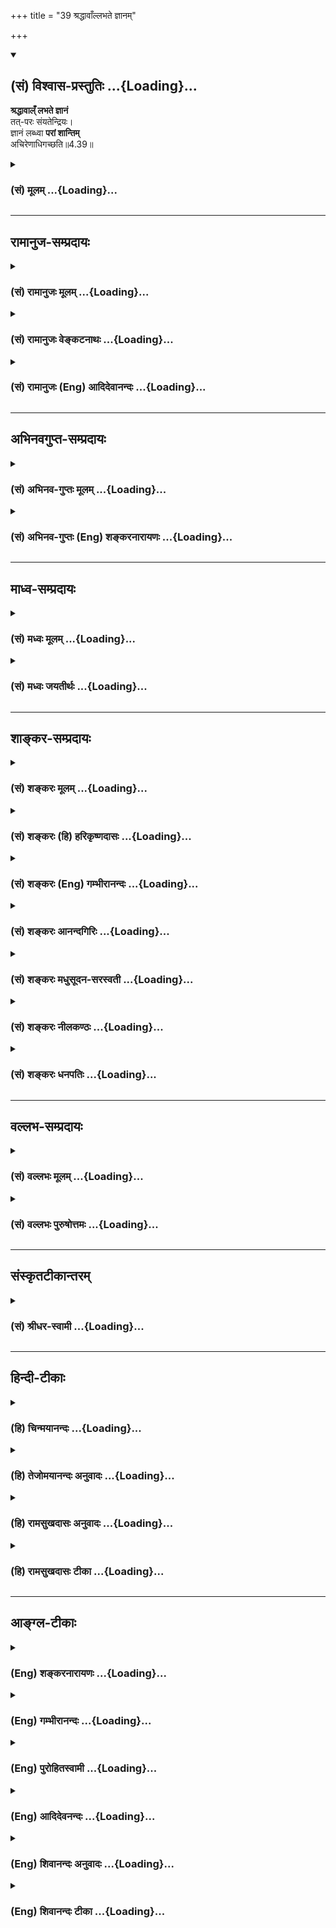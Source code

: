 +++
title = "39 श्रद्धावाँल्लभते ज्ञानम्"

+++
<div class="js_include" newlevelforh1="2" title="(सं) विश्वास-प्रस्तुतिः" unfilled url="/mahAbhAratam/vyAsaH/shlokashaH/06-bhIShma-parva/03-bhagavad-gItA-parva/saMskRtam/vishvAsa-prastutiH/04_jnAna-yogaH_brahmArp/39_shraddhAvA.Nllabh.md">
<details open><summary><h2>(सं) विश्वास-प्रस्तुतिः ...{Loading}...</h2></summary>

**श्रद्धावाल्ँ लभते ज्ञानं**  
तत्-परः संयतेन्द्रियः।  
ज्ञानं लब्ध्वा **परां शान्तिम्**  
अचिरेणाधिगच्छति॥4.39॥
</details>
</div>
<div class="js_include collapsed" newlevelforh1="3" title="(सं) मूलम्" unfilled url="/mahAbhAratam/vyAsaH/shlokashaH/06-bhIShma-parva/03-bhagavad-gItA-parva/saMskRtam/mUlam/04_jnAna-yogaH_brahmArp/39_shraddhAvA.Nllabh.md">
<details><summary><h3>(सं) मूलम् ...{Loading}...</h3></summary>

श्रद्धावाल्ँ लभते ज्ञानं तत्परः संयतेन्द्रियः।  
ज्ञानं लब्ध्वा परां शान्तिमचिरेणाधिगच्छति।।4.39।।
</details>
</div>


_________________
## रामानुज-सम्प्रदायः
<div class="js_include collapsed" newlevelforh1="3" title="(सं) रामानुजः मूलम्" unfilled url="/mahAbhAratam/vyAsaH/shlokashaH/06-bhIShma-parva/03-bhagavad-gItA-parva/saMskRtam/rAmAnujaH/mUlam/04_jnAna-yogaH_brahmArp/39_shraddhAvA.Nllabh.md">
<details><summary><h3>(सं) रामानुजः मूलम् ...{Loading}...</h3></summary>

।।4.39।। एवम् उपदेशाद् ज्ञानं लब्ध्वा च उपदिष्टज्ञानवृद्धौ **श्रद्धावान्
तत्परः** तत्र एव नियमितमनाः तदितरविषयात् **संयतेन्द्रियः** अचिरेण कालेन
उक्तलक्षणविपाकदशापन्नं **ज्ञानं लभते।** तथाविधं **ज्ञानं लब्ध्वा परां
शान्तिम् अचिरेण अधिगच्छति** परं निर्वाणं प्राप्नोति।

</details>
</div>
<div class="js_include collapsed" newlevelforh1="3" title="(सं) रामानुजः वेङ्कटनाथः" unfilled url="/mahAbhAratam/vyAsaH/shlokashaH/06-bhIShma-parva/03-bhagavad-gItA-parva/saMskRtam/rAmAnujaH/venkaTanAthaH/04_jnAna-yogaH_brahmArp/39_shraddhAvA.Nllabh.md">
<details><summary><h3>(सं) रामानुजः वेङ्कटनाथः ...{Loading}...</h3></summary>

  
  
।।4.39।। पूर्वश्लोकार्धयोरनन्तरश्लोकार्धे व्युत्क्रमेण विवरणरूपे
इत्यभिप्रायेणाह तदेव स्पष्टमाहेति। श्रद्धावत्त्वादिकं स्वयं ज्ञानलाभे
हेतुःअज्ञश्चाश्रद्दधानश्च 4।40 इति वक्ष्यमाणत्वादत्रापि ज्ञः
श्रद्धावांश्चेति विवक्षितमिति ज्ञापनार्थं तत्र दशाभेदव्यञ्जनार्थं
श्रद्धोत्पत्तिसिद्ध्यर्थं चोक्तम् उपदेशाज्ज्ञानं लब्ध्वेति। श्रद्धावान्
त्वरमाणःअश्रद्दधानः इत्यत्रअत्वरमाणः इति हि व्याख्यास्यति। तदेव
परमुपादेयतयाऽभिसन्ध्यास्पदं यस्य स तत्परः। तदाह तत्रैव नियतमना
इति। अचिरेण इत्येतदुत्तरवाक्यस्थमपिकालेन
इत्येतत्सूचितविलम्बशङ्कापरिहारार्थमपेक्षितत्वात्
पूर्वार्धेऽप्यन्वेतव्यमित्यभिप्रायेणअचिरेण कालेनोक्तलक्षणेत्याद्युक्तम्।
भक्तियोगव्यवहितः प्रारब्धकर्मावसानभावी च मोक्षः कथमचिरेणेत्युच्येतेति
भावः। पूर्वंकालेन इतिपदं द्वित्रदिनादिव्यवच्छेदार्थम्। अचिरेण इति तु
ज्ञानयोगदेहान्तरादिविलम्बनिषेधार्थमित्यविरोधः। शान्तिशब्दोऽत्रोपायस्य
निश्शेषनिष्पन्नत्वान्न तदङ्गभूतशमविषय इति व्यञ्जनाय
परंनिर्वाणमाप्नोतीत्युक्तम्। स शान्तिमाप्नोति न कामकामी 70स
शान्तिमधिगच्छति 71ब्रह्म निर्वाणमृच्छति 72 इति
द्वितीयाध्यायान्तिमश्लोकत्रयेऽपि फलदशाविषये शान्तिनिर्वाणशब्दौ
समानविषयौ। तत्र मध्यमश्लोकस्थंशान्तिमधिगच्छति इत्येतदत्रापि
प्रत्यभिज्ञातम्। तत्पूर्वोत्तरश्लोकस्मारणायात्रआप्नोतिपदं निर्वाणपदं
चोक्तम्।  
  

</details>
</div>
<div class="js_include collapsed" newlevelforh1="3" title="(सं) रामानुजः (Eng) आदिदेवानन्दः" unfilled url="/mahAbhAratam/vyAsaH/shlokashaH/06-bhIShma-parva/03-bhagavad-gItA-parva/saMskRtam/rAmAnujaH/english/AdidevAnandaH/04_jnAna-yogaH_brahmArp/39_shraddhAvA.Nllabh.md">
<details><summary><h3>(सं) रामानुजः (Eng) आदिदेवानन्दः ...{Loading}...</h3></summary>

4.39 After attaining knowledge through instruction in the manner described, he must have firm faith in it and the possibility of its development into ripe knowledge. He must be intent on it, i.e., his mind must be focussed thereupon. He must control his senses and keep them away from all their objects. Soon will he then reach the aforesaid state of maturity and obtain knowledge. Soon after attaining such kind of knowledge, he will reach supreme peace, i.e., he attains the supreme Nirvana (realisation of the self).

</details>
</div>


_________________
## अभिनवगुप्त-सम्प्रदायः
<div class="js_include collapsed" newlevelforh1="3" title="(सं) अभिनव-गुप्तः मूलम्" unfilled url="/mahAbhAratam/vyAsaH/shlokashaH/06-bhIShma-parva/03-bhagavad-gItA-parva/saMskRtam/abhinava-guptaH/mUlam/04_jnAna-yogaH_brahmArp/39_shraddhAvA.Nllabh.md">
<details><summary><h3>(सं) अभिनव-गुप्तः मूलम् ...{Loading}...</h3></summary>

।।4.39 4.40।। श्रद्धावानिति। अज्ञ इति। अत्र च श्रद्धागमः तत्परव्यापारत्वं
च झगित्येव आस्तिकत्वात् असंशयत्वे सति उत्पद्यते। तस्मादसंशयवता
गुर्वागमादृतेन भाव्यम् संशयस्य सर्वनाशकत्वात् ससंशयो हि न किञ्चिज्जानाति
अश्रद्दधानत्त्वात्। तस्मात् निःसंशयेन भाव्यम् इति वाक्यार्थः।

</details>
</div>
<div class="js_include collapsed" newlevelforh1="3" title="(सं) अभिनव-गुप्तः (Eng) शङ्करनारायणः" unfilled url="/mahAbhAratam/vyAsaH/shlokashaH/06-bhIShma-parva/03-bhagavad-gItA-parva/saMskRtam/abhinava-guptaH/english/shankaranArAyaNaH/04_jnAna-yogaH_brahmArp/39_shraddhAvA.Nllabh.md">
<details><summary><h3>(सं) अभिनव-गुप्तः (Eng) शङ्करनारायणः ...{Loading}...</h3></summary>

4.39 See Comment under 4.40

</details>
</div>


_________________
## माध्व-सम्प्रदायः
<div class="js_include collapsed" newlevelforh1="3" title="(सं) मध्वः मूलम्" unfilled url="/mahAbhAratam/vyAsaH/shlokashaH/06-bhIShma-parva/03-bhagavad-gItA-parva/saMskRtam/madhvaH/mUlam/04_jnAna-yogaH_brahmArp/39_shraddhAvA.Nllabh.md">
<details><summary><h3>(सं) मध्वः मूलम् ...{Loading}...</h3></summary>

।।4.38 4.39।। तत्साधनं विरोधिफलं च तदुत्तरैरुक्त्वोपसंहरति।

</details>
</div>
<div class="js_include collapsed" newlevelforh1="3" title="(सं) मध्वः जयतीर्थः" unfilled url="/mahAbhAratam/vyAsaH/shlokashaH/06-bhIShma-parva/03-bhagavad-gItA-parva/saMskRtam/madhvaH/jayatIrthaH/04_jnAna-yogaH_brahmArp/39_shraddhAvA.Nllabh.md">
<details><summary><h3>(सं) मध्वः जयतीर्थः ...{Loading}...</h3></summary>

।।4.38 4.39।। उत्तरस्य श्लोकत्रयस्य सङ्कीर्णार्थत्वादेकोक्त्यैव
तात्पर्यमुक्त्वा तस्मादिति चतुर्थस्य प्रतिपाद्यमाह **तदि**ति। तस्य
ज्ञानस्य साधनमन्तरङ्गं श्रद्धादिकम्। विरोध्यज्ञानादिकं ज्ञानस्य फलं
परमशान्त्यादिकम्। विरोधिनः फलं विनाशादिकमिति।

</details>
</div>


_________________
## शाङ्कर-सम्प्रदायः
<div class="js_include collapsed" newlevelforh1="3" title="(सं) शङ्करः मूलम्" unfilled url="/mahAbhAratam/vyAsaH/shlokashaH/06-bhIShma-parva/03-bhagavad-gItA-parva/saMskRtam/shankaraH/mUlam/04_jnAna-yogaH_brahmArp/39_shraddhAvA.Nllabh.md">
<details><summary><h3>(सं) शङ्करः मूलम् ...{Loading}...</h3></summary>

।।4.39।। **श्रद्धावान्** श्रद्धालुः **लभते ज्ञानम्।** श्रद्धालुत्वेऽपि
भवति कश्चित् मन्दप्रस्थानः अत आह **तत्परः** गुरूपासदनादौ अभियुक्तः
ज्ञानलब्ध्युपाये श्रद्धावान्। तत्परः अपि अजितेन्द्रियः स्यात् इत्यतः आह
**संयतेन्द्रियः** संयतानि विषयेभ्यो निवर्तितानि यस्य इन्द्रियाणि स
संयतेन्द्रियः। य एवंभूतः श्रद्धावान् तत्परः संयतेन्द्रियश्च सः अवश्यं
ज्ञानं लभते। प्रणिपातादिस्तु बाह्योऽनैकान्तिकोऽपि भवति
मायावित्वादिसंभवात् न तु तत् श्रद्धावत्त्वादौ इत्येकान्ततः
ज्ञानलब्ध्युपायः। किं पुनः ज्ञानलाभात् स्यात् इत्युच्यते **ज्ञानं
लब्ध्वा परं** मोक्षाख्यां **शान्तिम्** उपरतिम् **अचिरेण** क्षिप्रमेव
**अधिगच्छ**ति। सम्यग्दर्शनात् क्षिप्रमेव मोक्षो भवतीति
सर्वशास्त्रन्यायप्रसिद्धः सुनिश्चितः अर्थः।। अत्र संशयः न कर्तव्यः
पापिष्ठो हि संशयः कथम् इति उच्यते

</details>
</div>
<div class="js_include collapsed" newlevelforh1="3" title="(सं) शङ्करः (हि) हरिकृष्णदासः" unfilled url="/mahAbhAratam/vyAsaH/shlokashaH/06-bhIShma-parva/03-bhagavad-gItA-parva/saMskRtam/shankaraH/hindI/harikRShNadAsaH/04_jnAna-yogaH_brahmArp/39_shraddhAvA.Nllabh.md">
<details><summary><h3>(सं) शङ्करः (हि) हरिकृष्णदासः ...{Loading}...</h3></summary>

।।4.39।। जिसके द्वारा निश्चय ही ज्ञानकी प्राप्ति हो जाती है वह उपाय
बतलाया जाता है श्रद्धावान् श्रद्धालु मनुष्य ज्ञान प्राप्त किया करता है।
श्रद्धालु होकर भी तो कोई मन्द प्रयत्नवाला हो सकता है इसलिये कहते हैं कि
तत्पर अर्थात् ज्ञानप्राप्तिके गुरुशुश्रूषादि उपायोंमें जो अच्छी प्रकार
लगा हुआ हो। श्रद्धावान् और तत्पर होकर भी कोई अजितेन्द्रिय हो सकता है
इसलिये कहते हैं कि संयतेन्द्रिय भी होनाचाहिये। जिसकी इन्द्रियाँ वशमें की
हुई हों यानी विषयोंसे निवृत्त कर ली गयी हों वह संयतेन्द्रिय कहलाता है।
जो इस प्रकार श्रद्धावान् तत्पर और संयतेन्द्रिय भी होता है वह अवश्य ही
ज्ञानको प्राप्त कर लेता है। जो दण्डवत्प्रणामादि उपाय हैं वे तो बाह्य हैं
और कपटी मनुष्यद्वारा भी किये जा सकते हैं इसलिये वे ( ज्ञानरूप फल उत्पन्न
करनेमें ) अनिश्चित भी हो सकते हैं। परंतु श्रद्धालुता आदि उपायोंमें कपट
नहीं चल सकता इसलिये ये निश्चयरूपसे ज्ञानप्राप्तिके उपाय हैं।
ज्ञानप्राप्तिसे क्या होगा सो ( उत्तरार्धमें ) कहते हैं ज्ञानको प्राप्त
होकर मनुष्य मोक्षरूप परम शान्तिको यानी उपरामताको बहुत शीघ्रतत्काल ही
प्राप्त हो जाता है। यथार्थ ज्ञानसे तुरंत ही मोक्ष हो जाता है यह सब
शास्त्रों और युक्तियोंसे सिद्ध सुनिश्चित बात है।

</details>
</div>
<div class="js_include collapsed" newlevelforh1="3" title="(सं) शङ्करः (Eng) गम्भीरानन्दः" unfilled url="/mahAbhAratam/vyAsaH/shlokashaH/06-bhIShma-parva/03-bhagavad-gItA-parva/saMskRtam/shankaraH/english/gambhIrAnandaH/04_jnAna-yogaH_brahmArp/39_shraddhAvA.Nllabh.md">
<details><summary><h3>(सं) शङ्करः (Eng) गम्भीरानन्दः ...{Loading}...</h3></summary>

4.39 Sraddhavan, the man who has faith; labhate, attains; jnanam,
Knowledge. Even when one has faith, he may be indolent. Therefore the
Lord says, tatparah, who is diligent, steadfast in the service of the
teacher, etc., which are the means of attaining Knowledge. Even when one
has faith and is diligent, one may not have control over the organs.
Hence the Lord says, samyata-indriyah, who has control over the
organs-he whose organs (indriyani) have been withdrawn (samyata) from
objects. He who is such, who is full of faith, diligent, and has control
over the organs, does surely attain Knowledge. However, prostrations
etc., which are external, are not invariably fruitful, for there is
scope for dissimulation faith etc. But this is not so in the case of one
possessing faith etc. Hence they are the unfailing means of acquiring
Knowledge. What, again, will result from gaining Knowledge; This is
being answered: Labdhva, achieving; jnanam, Knowledge; adhigacchati, one
attains; acirena, soon indeed; param, supreme; santim, Peace, supreme
detachment called Liberation. That Liberation soon follows from full
Knowledge is a fact well ascertained from all the scriptures and
reasoning. One should not entertain any doubt in this matter. For doubt
is the most vicious thing. Why; The answer is being stated:

</details>
</div>
<div class="js_include collapsed" newlevelforh1="3" title="(सं) शङ्करः आनन्दगिरिः" unfilled url="/mahAbhAratam/vyAsaH/shlokashaH/06-bhIShma-parva/03-bhagavad-gItA-parva/saMskRtam/shankaraH/AnandagiriH/04_jnAna-yogaH_brahmArp/39_shraddhAvA.Nllabh.md">
<details><summary><h3>(सं) शङ्करः आनन्दगिरिः ...{Loading}...</h3></summary>

।।4.39।। कर्मयोगेन समाधियोगेन च संपन्नस्य ज्ञानोत्पत्तावन्तरङ्गं
साधनमुपदिशति **येनेति।** ज्ञानलाभप्रयोजनमाह **ज्ञानमिति।** न केवलं
श्रद्धालुत्वमेवासहायं ज्ञानलाभे हेतुरपि तु तात्पर्यमपीत्याह
**श्रद्धालुत्वेऽपीति।** मन्दप्रस्थानत्वं तात्पर्यविधुरत्वं नच
तस्योपदिष्टमपि ज्ञानमुत्पत्तुमीष्टे तेन तात्पर्यमपि तत्र कारणं भवतीत्याह
**अत आहेति।** अभियुक्तो निष्ठावान् उपासनादावित्यादिशब्देन श्रवणादि
गृह्यते। नच श्रद्धा तात्पर्यं चेत्युभयमेव ज्ञानकारणं किंतु
संयतेन्द्रियत्वमपि तदभावे श्रद्धादेरकिंचित्करत्वादित्याशयेनाह
**श्रद्धावानिति।** उक्तसाधनानां ज्ञानेन सहैकान्तिकत्वमाह **य एवंभूत
इति।**तद्विद्धि प्रणिपातेन इत्यादौ प्रागेव
प्रणिपातादेर्ज्ञानहेतोरुक्तत्वात्किमितीदानीं हेत्वन्तरमुच्यते तत्राह
**प्रणिपातादिस्त्विति।** तद्धि बहिरङ्गमिदं पुनरन्तरङ्गं नच तत्र ज्ञाने
प्रतिनियमो मनस्यन्यथा कृत्वा बहिरन्यथाप्रदर्शनात्मनो मायावित्वस्य
संभवाद्विप्रलम्भकत्वादेरपि संभावनोपनीतत्वादित्यर्थः। मायावित्वादेः
श्रद्धावत्त्वतात्पर्यादावपि संभवादनैकान्तिकत्वमविशिष्टमित्याशङ्क्याह
**नत्विति।** नहि मायया विप्रलम्भेन वा
श्रद्धातात्पर्यसंयमाभियोगतोऽनुष्ठातुमर्हन्तीत्यर्थः। उत्तरार्धं
प्रश्नपूर्वकमवतार्य व्याकरोति **किंपुनरित्यादिना।**
सम्यग्ज्ञानादभ्यासादिसाधनानपेक्षान्मोक्षो भवतीत्यत्र प्रमाणमाह
**सम्यग्दर्शनादिति।** शास्त्रशब्देनतमेव विदित्वाज्ञानादेव तु कैवल्यम्
इत्यादि विवक्षितम् न्यायस्तु ज्ञानादज्ञानविवृत्ते
रज्ज्वादौप्रसिद्धत्वादात्मज्ञानादपि निरपेक्षादज्ञानतत्कार्यप्रक्षयलक्षणो
मोक्षः स्यादित्येवंलक्षणः।

</details>
</div>
<div class="js_include collapsed" newlevelforh1="3" title="(सं) शङ्करः मधुसूदन-सरस्वती" unfilled url="/mahAbhAratam/vyAsaH/shlokashaH/06-bhIShma-parva/03-bhagavad-gItA-parva/saMskRtam/shankaraH/madhusUdana-sarasvatI/04_jnAna-yogaH_brahmArp/39_shraddhAvA.Nllabh.md">
<details><summary><h3>(सं) शङ्करः मधुसूदन-सरस्वती ...{Loading}...</h3></summary>

।।4.39।। येनैकान्तेन ज्ञानप्राप्तिर्भवति स उपायः
पूर्वोक्तप्रणिपाताद्यपेक्षयाप्यासन्नतर उच्यते।
गुरुवेदान्तवाक्येष्विदमित्थमेवेति प्रमारूपास्तिक्यबुद्धिः श्रद्धा
तद्वान्पुरुषो लभते ज्ञानम्। एतादृशोऽपि कश्चिदलसः स्यात्तत्राह तत्परः
गुरूपासनादौ ज्ञानोपायेऽत्यन्ताभियुक्तः। श्रद्धावांस्तत्परोऽपि
कश्चिदजितेन्द्रियः स्यादत आह संयतानि विषयेभ्यो निवर्तितानीन्द्रियाणि येन
स संयतेन्द्रियः। य एवं विशेषणत्रययुक्तः सोऽवश्यं ज्ञानं लभते।
प्रणिपातादिस्तु बाह्यो मायावित्वादिसंभवादनैकान्तिकोऽपि।
श्रद्धावत्त्वादिस्त्वैकान्तिक उपाय इत्यर्थः। ईदृशेनोपायेन ज्ञानं लब्ध्वा
परां चरमां शान्तिमविद्यातत्कार्यनिवृत्तिरूपां मुक्तिमचिरेण
तदव्यवधानेनैवाधिगच्छति लभते। यथाहि दीपः
स्वोत्पत्तिमात्रेणैवान्धकारनिवृत्तिं करोति नतु कंचित्सहकारिणमपेक्षते तथा
ज्ञानमपि स्वोत्पत्तिमात्रेणैवाज्ञाननिवृत्तिं करोति नतु
किंचित्प्रसंख्यानादिकमपेक्षत इति भावः।

</details>
</div>
<div class="js_include collapsed" newlevelforh1="3" title="(सं) शङ्करः नीलकण्ठः" unfilled url="/mahAbhAratam/vyAsaH/shlokashaH/06-bhIShma-parva/03-bhagavad-gItA-parva/saMskRtam/shankaraH/nIlakaNThaH/04_jnAna-yogaH_brahmArp/39_shraddhAvA.Nllabh.md">
<details><summary><h3>(सं) शङ्करः नीलकण्ठः ...{Loading}...</h3></summary>

।।4.39।। श्रद्धावान् ज्ञानं लभते। श्रद्धावानपि मन्दप्रयत्नो माभूदत आह
**तत्पर इति।** तत्परोऽप्यजितेन्द्रियो माभूदत आह **संयतेन्द्रिय इति।**
परां शान्तिं विदेहकैवल्यम्। अचिरेण प्रारब्धकर्मसमाप्तौ सत्याम्।

</details>
</div>
<div class="js_include collapsed" newlevelforh1="3" title="(सं) शङ्करः धनपतिः" unfilled url="/mahAbhAratam/vyAsaH/shlokashaH/06-bhIShma-parva/03-bhagavad-gItA-parva/saMskRtam/shankaraH/dhanapatiH/04_jnAna-yogaH_brahmArp/39_shraddhAvA.Nllabh.md">
<details><summary><h3>(सं) शङ्करः धनपतिः ...{Loading}...</h3></summary>

।।4.39।। योगेन योग्यतामापन्नस्य येनैकान्तेन तत्त्वज्ञानं भवति तमुपायमाह
श्रद्धावानिति। गुरुवेदान्तवाक्येष्विदमित्थमित्यास्तिक्यं श्रद्धा
तद्वान्। तत्रापि तत्परः गुरुपासनादावभियुक्तः। तत्रापि संयतानि विषयेभ्यो
निवर्तितानि इन्द्रियाणि येन सः। एवं विशेषणत्रयविशिष्टश्चेदवश्यं ज्ञानं
लभते। प्रणिपातादेर्माययापि संभवेन नैकान्तिकत्वमेतेषां न तथात्वमत
एकान्तिकं ज्ञानं लब्धवा किं स्यादत आह। ज्ञानं लब्ध्वा परां शान्तिं
मोक्षाभिधामचिरेण जन्मान्तरं लोकान्तरगमनं च विनैवाधिगच्छति प्राप्नोति।

</details>
</div>


_________________
## वल्लभ-सम्प्रदायः
<div class="js_include collapsed" newlevelforh1="3" title="(सं) वल्लभः मूलम्" unfilled url="/mahAbhAratam/vyAsaH/shlokashaH/06-bhIShma-parva/03-bhagavad-gItA-parva/saMskRtam/vallabhaH/mUlam/04_jnAna-yogaH_brahmArp/39_shraddhAvA.Nllabh.md">
<details><summary><h3>(सं) वल्लभः मूलम् ...{Loading}...</h3></summary>

।।4.39।। तादृशज्ञानदाने गुरूणां परीक्ष्ये शिष्ये श्रद्धैवेति
तामभिमुखीकरोति श्रद्धावानिति। शान्तिं चित्तोपशमम्।

</details>
</div>
<div class="js_include collapsed" newlevelforh1="3" title="(सं) वल्लभः पुरुषोत्तमः" unfilled url="/mahAbhAratam/vyAsaH/shlokashaH/06-bhIShma-parva/03-bhagavad-gItA-parva/saMskRtam/vallabhaH/puruShottamaH/04_jnAna-yogaH_brahmArp/39_shraddhAvA.Nllabh.md">
<details><summary><h3>(सं) वल्लभः पुरुषोत्तमः ...{Loading}...</h3></summary>

  
  
।।4.39।। तत्कालज्ञानं सूक्ष्मत्वान्न भवतीति निरन्तरं तत्परः सन्
जितेन्द्रियस्तिष्ठेत् तेन तत्प्राप्तिः स्यादित्याह श्रद्धावानिति।
श्रद्धावान् श्रद्धायुक्तः पूर्वोक्तप्रकारकगुरुसेवादौ तत्परस्तन्निष्ठः
गुरुनिष्ठो ज्ञाननिष्ठो वा संयतेन्द्रियः वशीकृतेन्द्रियः निवृत्तविषयो यः
स ज्ञानं लभते प्राप्नोति। ततो ज्ञानं लब्ध्वा अचिरेण शीघ्रमेव परांशान्तिं
मद्भक्तिं अधिगच्छति प्राप्नोति।

</details>
</div>


_________________
## संस्कृतटीकान्तरम्
<div class="js_include collapsed" newlevelforh1="3" title="(सं) श्रीधर-स्वामी" unfilled url="/mahAbhAratam/vyAsaH/shlokashaH/06-bhIShma-parva/03-bhagavad-gItA-parva/saMskRtam/shrIdhara-svAmI/04_jnAna-yogaH_brahmArp/39_shraddhAvA.Nllabh.md">
<details><summary><h3>(सं) श्रीधर-स्वामी ...{Loading}...</h3></summary>

।।4.39।। किंच **श्रद्धावानिति।** श्रद्धावान् गुरूपदिष्टेऽर्थे
आस्तिक्यबुद्धिमान्। तत्परस्तदेकनिष्ठः। संयतेन्द्रियश्च तज्ज्ञानं लभते
नान्यः। अतः श्रद्धादिसंपत्त्या ज्ञानलाभात्प्राक्कर्मयोग एव
शुद्ध्यर्थमनुष्ठेयः। ज्ञानलाभानन्तरं तु न तस्य किंचित्कृत्यमस्तीत्याह।
ज्ञानं लब्ध्वा त्वचिरेण परां शान्तिं मोक्षं प्राप्नोति।

</details>
</div>


_________________
## हिन्दी-टीकाः
<div class="js_include collapsed" newlevelforh1="3" title="(हि) चिन्मयानन्दः" unfilled url="/mahAbhAratam/vyAsaH/shlokashaH/06-bhIShma-parva/03-bhagavad-gItA-parva/hindI/chinmayAnandaH/04_jnAna-yogaH_brahmArp/39_shraddhAvA.Nllabh.md">
<details><summary><h3>(हि) चिन्मयानन्दः ...{Loading}...</h3></summary>

।।4.39।। योग्यता के बिना किसी भी लक्ष्य की प्रप्ति नहीं होती। इस श्लोक
में वर्णित आवश्यक गुणों को समझने से यह भी स्पष्ट हो जायेगा कि अनेक
वर्षों तक साधना करने पर भी कुछ साधक लक्ष्य तक क्यों नहीं पहुँच पाते हैं।
श्रद्धा तत्परता (भक्ति) तथा इंद्रिय संयम ये वे तीन अत्यावश्यक गुण हैं
जिनके द्वारा जीवत्व के बन्धनों से मुक्त होकर हम देवत्व को प्राप्त करने
की आशा कर सकते हैं। परन्तु इन तीनों शब्दों के अर्थों के विषय में अनेक
विपरीत धारणायें फैल गयी हैं। श्रद्धा अनेक पाखण्डी गुरु लोगों की धार्मिक
भावनाओं का अनुचित लाभ उठाते हुये श्रद्धा शब्द की आड़ में विपुल धन अर्जित
करते हैं। श्रद्धा शब्द का अर्थ अन्धविश्वास करके सामान्य भक्त जनों के
बौद्धिक एवं मानसिक विकास की सर्वथा उपेक्षा कर दी जाती है। श्रद्धा का
अर्थ यह नहीं है कि दैवी माने जाने वाली किसी घोषणा को बिना सोचे समझे वैसे
ही स्वीकार कर लिया जाय। श्री शंकराचार्य के अनुसार श्रद्धा वह है जिसके
द्वारा मनुष्य शास्त्र एवं आचार्य द्वारा दिये गये उपदेश से तत्त्व का
यथावत् ज्ञान प्राप्त कर सकता है। तत्पर आत्मविकास के किसी भी मार्ग पर
अग्रसर साधक के लिये आवश्यक है कि वह उस मार्ग की ओर पूर्ण ध्यान दे तथा मन
में ईश्वर का स्मरण रखे। शास्त्रों का केवल बौद्धिक अध्ययन हमें अन्तकरण
शुद्धि प्रदान नहीं कर सकता। मन और बुद्धि को संगठित करके उपनिषदों में
उपदिष्ट जीवन जीना चाहिये। जितेन्द्रिय आत्मसंयम के बिना श्रद्धा और ज्ञान
में दृढ़ता आनी कठिन है। इन्द्रियां ही हमें विषयों की ओर आकर्षित करके
खींच ले जाती हैं। एक बार वैषयिक उपभोगों में आसक्त हो जाने पर जीवन के
उच्च मूल्यों को बनाये रखना संभव नहीं होता। दिव्य मार्ग पर चलने का अर्थ
है विषयोपभोग की नालियों से बाहर निकल जाना। ये दोनों प्रकार के जीवन
परस्पर विरोधी हैं। एक की उपस्थिति में दूसरे का अभाव होता है। जहाँ हृदय
में शान्ति के प्रकाश का उदय हुआ वहाँ वैषयिक और पाशविक प्रवृत्तियों से
उत्पन्न क्षोभ का अन्धकार नष्ट हो जाता है अस्तु साधक के लिये आत्मसंयम का
जीवन अनिवार्य हो जाता है। विषय सुख का त्याग कर स्वयं में तथा शास्त्रों
में विश्वास रखते हुए दिव्य लक्ष्य को ही प्राप्त करने का प्रयत्न क्यों
करना चाहिये साधना की प्रारम्भिक अवस्था में साधक बुद्धि के स्तर पर ही
रहता है और बुद्धि का कार्य प्रत्येक वस्तु के कारण की खोज करना है।
स्वाभाविक है कि विचारशील पुरुष के मन में प्रश्न उठेगा कि आखिर विषय सुख
के त्य़ाग का फल क्या होगा दूसरी पंक्ति में इसका उत्तर दिया गया
है। उपनिषदों के मन्त्रद्रष्टा ऋषियों का यह निश्चयात्मक आश्वासन है कि
श्रद्धावान तत्पर और जितेन्द्रिय पुरुष आत्मज्ञान को प्राप्त करता है। यहां
भगवान् कहते हैं कि इस ज्ञान का फल है परम शान्ति। पूर्व श्लोक के समान
यहां भी इस शान्ति को प्राप्त करने का निश्चित समय नहीं बताया गया क्योंकि
वह साधक के प्रयत्न पर निर्भर करता है। परन्तु यह निश्चित है कि ज्ञान को
प्राप्त कर शीघ्र ही वह परम शान्ति को प्राप्त होता है। परमशान्ति परम का
अर्थ है अनन्त। अत परम शान्ति वह है जो कभी क्षीण नहीं होती। आज के युग में
जहां शान्ति के नाम पर युद्ध होते रहते हैं वहां इस श्लोक में निर्दिष्ट
शान्ति को भी कोई व्यक्ति शंका की दृष्टि से देखे तो कोई आश्चर्य नहीं।
समयसमय पर शान्ति वार्ता करने वाले राजनीतिज्ञों की यह शान्ति नहीं है वरन्
मनोविज्ञान की दृष्टि से इसका गंभीर अर्थ है। यह एक सुविदित तथ्य है कि
प्रत्येक प्राणी जीवन पर्यन्त प्रति क्षण अधिकाधिक सुख प्राप्त करने का
प्रयत्न करता रहता है। श्वसन तथा भोजन से लेकर युद्ध और नाश के द्वारा
सम्पूर्ण विश्व पर आधिपत्य स्थापित करने के सुनियोजित प्रयत्नों तक
प्रत्येक मनुष्य का ध्येय सुख प्राप्ति ही है। केवल मनुष्य ही नहीं बल्कि
पशु एवं वनस्पति भी इसी के लिये कार्यरत रहते हैं। इसका अर्थ यह हुआ कि सुख
प्राप्ति की आन्तरिक प्रेरणा के बिना कोई भी कर्म संभव नहीं हो सकता। इस
प्रकार यदि जगत् में सभी प्राणी अधिकसेअधिक सुख पाने तथा उसके रक्षण के
लिये प्रयत्नशील रहते हैं तब जीवन का सर्वोच्च लक्ष्य शाश्वत सुख अनन्त
आनन्द ही होना चाहिये ऐसा आनन्द कि जहां सब संघर्ष समाप्त हो जाते हैं सब
इच्छाएं पूर्ण हो जाती हैं और मन के सभी विक्षेपों का सदा के लिये अन्त हो
जाता है। सुख की कामना के कारण ही मन में विक्षेप उत्पन्न होते हैं तथा
मनुष्य शरीर द्वारा बाह्य जगत् में कर्म करता है। पारमार्थिक शाश्वत आनन्द
के प्राप्त होने पर मन के विक्षेप तथा शारीरिक शिथिलता दोनों का ही कष्ट
समाप्त हो जाता है। इसलिये परम शान्ति का अर्थ है परम आनन्द। यही हमारे
जीवन का वास्तविक लक्ष्य है। इस विषय में संशय नहीं करना चाहिये क्योंकि
संशय बड़ा पापिष्ठ है। कैसे सुनो

</details>
</div>
<div class="js_include collapsed" newlevelforh1="3" title="(हि) तेजोमयानन्दः अनुवादः" unfilled url="/mahAbhAratam/vyAsaH/shlokashaH/06-bhIShma-parva/03-bhagavad-gItA-parva/hindI/tejomayAnandaH/anuvAdaH/04_jnAna-yogaH_brahmArp/39_shraddhAvA.Nllabh.md">
<details><summary><h3>(हि) तेजोमयानन्दः अनुवादः ...{Loading}...</h3></summary>

।।4.39।। श्रद्धावान्, तत्पर और जितेन्द्रिय पुरुष ज्ञान प्राप्त करता है।
ज्ञान को प्राप्त करके शीघ्र ही वह परम शान्ति को प्राप्त होता है।।

</details>
</div>
<div class="js_include collapsed" newlevelforh1="3" title="(हि) रामसुखदासः अनुवादः" unfilled url="/mahAbhAratam/vyAsaH/shlokashaH/06-bhIShma-parva/03-bhagavad-gItA-parva/hindI/rAmasukhadAsaH/anuvAdaH/04_jnAna-yogaH_brahmArp/39_shraddhAvA.Nllabh.md">
<details><summary><h3>(हि) रामसुखदासः अनुवादः ...{Loading}...</h3></summary>

।।4.39।। जो जितेन्द्रिय तथा साधन-परायण है, ऐसा श्रद्धावान् मनुष्य
ज्ञानको प्राप्त होता है और ज्ञानको प्राप्त होकर वह तत्काल परम शान्तिको
प्राप्त हो जाता है।

</details>
</div>
<div class="js_include collapsed" newlevelforh1="3" title="(हि) रामसुखदासः टीका" unfilled url="/mahAbhAratam/vyAsaH/shlokashaH/06-bhIShma-parva/03-bhagavad-gItA-parva/hindI/rAmasukhadAsaH/TIkA/04_jnAna-yogaH_brahmArp/39_shraddhAvA.Nllabh.md">
<details><summary><h3>(हि) रामसुखदासः टीका ...{Loading}...</h3></summary>

4.39।।***व्याख्या--*तत्परः संयतेन्द्रियः--**इस श्लोकमें श्रद्धावान्
पुरुषको ज्ञान प्राप्त होनेकी बात आयीहै। अपनेमें श्रद्धा कम होनेपर भी
मनुष्य भूलसे अपनेको अधिक श्रद्धावाला मान सकता है, इसलिये भगवान्ने
श्रद्धाकी पहचानके लिये दो विशेषण दिये हैं **'संयतेन्द्रियः'** और
तत्परः। जिसकी इन्द्रियाँ पूर्णतया वशमें हैं, वह **'संयतेन्द्रियः'** है और
जो अपने साधनमें तत्परतापूर्वक लगा हुआ है वह **'तत्परः'** है। साधनमें
तत्परताकी कसौटी है--इन्द्रियोंका संयत होना। अगर इन्द्रियाँ संयत नहीं हैं
और विषय-भोगोंकी तरफ जाती हैं, तो साधन-परायणतामें कमी समझनी चाहिये।

</details>
</div>


_________________
## आङ्ग्ल-टीकाः
<div class="js_include collapsed" newlevelforh1="3" title="(Eng) शङ्करनारायणः" unfilled url="/mahAbhAratam/vyAsaH/shlokashaH/06-bhIShma-parva/03-bhagavad-gItA-parva/english/shankaranArAyaNaH/04_jnAna-yogaH_brahmArp/39_shraddhAvA.Nllabh.md">
<details><summary><h3>(Eng) शङ्करनारायणः ...{Loading}...</h3></summary>

4.39. He, who has faith, gains knowledge, if he is solely intending upon it and has his sense-organs well-controlled; having gained the knowledge, he attains, before long, the Peace Supreme.

</details>
</div>
<div class="js_include collapsed" newlevelforh1="3" title="(Eng) गम्भीरानन्दः" unfilled url="/mahAbhAratam/vyAsaH/shlokashaH/06-bhIShma-parva/03-bhagavad-gItA-parva/english/gambhIrAnandaH/04_jnAna-yogaH_brahmArp/39_shraddhAvA.Nllabh.md">
<details><summary><h3>(Eng) गम्भीरानन्दः ...{Loading}...</h3></summary>

4.39 The man who has faith, is diligent and has control over the organs,
attains Knowledge. Achieving Knowledge, one soon attains supreme Peace.

</details>
</div>
<div class="js_include collapsed" newlevelforh1="3" title="(Eng) पुरोहितस्वामी" unfilled url="/mahAbhAratam/vyAsaH/shlokashaH/06-bhIShma-parva/03-bhagavad-gItA-parva/english/purohitasvAmI/04_jnAna-yogaH_brahmArp/39_shraddhAvA.Nllabh.md">
<details><summary><h3>(Eng) पुरोहितस्वामी ...{Loading}...</h3></summary>

4.39 He who is full of faith attains wisdom, and he too who can control his senses, having attained that wisdom, he shall ere long attain Supreme Peace.

</details>
</div>
<div class="js_include collapsed" newlevelforh1="3" title="(Eng) आदिदेवनन्दः" unfilled url="/mahAbhAratam/vyAsaH/shlokashaH/06-bhIShma-parva/03-bhagavad-gItA-parva/english/AdidevanandaH/04_jnAna-yogaH_brahmArp/39_shraddhAvA.Nllabh.md">
<details><summary><h3>(Eng) आदिदेवनन्दः ...{Loading}...</h3></summary>

4.39 He who has faith, who is intent on it, and who has mastered his senses, attains knowledge. Having attained knowledge, he goes soon to supreme peace.

</details>
</div>
<div class="js_include collapsed" newlevelforh1="3" title="(Eng) शिवानन्दः अनुवादः" unfilled url="/mahAbhAratam/vyAsaH/shlokashaH/06-bhIShma-parva/03-bhagavad-gItA-parva/english/shivAnandaH/anuvAdaH/04_jnAna-yogaH_brahmArp/39_shraddhAvA.Nllabh.md">
<details><summary><h3>(Eng) शिवानन्दः अनुवादः ...{Loading}...</h3></summary>

4.39 The man who is full of faith, who is devoted to it, and who has subdued the senses obtains (this) knowledge; and having obtained the knowledge he attains at once to the supreme peace.

</details>
</div>
<div class="js_include collapsed" newlevelforh1="3" title="(Eng) शिवानन्दः टीका" unfilled url="/mahAbhAratam/vyAsaH/shlokashaH/06-bhIShma-parva/03-bhagavad-gItA-parva/english/shivAnandaH/TIkA/04_jnAna-yogaH_brahmArp/39_shraddhAvA.Nllabh.md">
<details><summary><h3>(Eng) शिवानन्दः टीका ...{Loading}...</h3></summary>

4.39 श्रद्धावान् the man of faith; लभते obtains; ज्ञानम् knowledge;
तत्परः devoted; संयतेन्द्रियः who has subdued the senses; ज्ञानम्
knowledge; लब्ध्वा having obtained; पराम् supreme; शान्तिम् to peace;
अचिरेण at once; अधिगच्छति attains.Commentary He who is full of faith;
who constantly serves his Guru and hears his teachings; who has subdued the senses surely gets the knowledge and ickly attains the supreme peace or salvation (Moksha). All the above three alifications are indispensable for an aspirant if he wants to attain to the supreme peace of the Eternal ickly. One alifiaction alone will not suffice.
(Cf.X.10;11)

</details>
</div>
